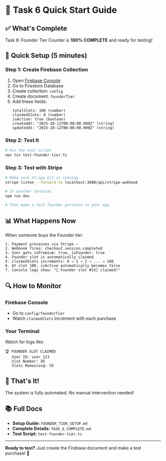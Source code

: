 # 🚀 Task 6 Quick Start Guide

## ✅ What's Complete

Task 6: Founder Tier Counter is **100% COMPLETE** and ready for testing!

## 🎯 Quick Setup (5 minutes)

### Step 1: Create Firebase Collection
1. Open [Firebase Console](https://console.firebase.google.com)
2. Go to Firestore Database
3. Create collection: `config`
4. Create document: `founderTier`
5. Add these fields:
   ```
   totalSlots: 100 (number)
   claimedSlots: 0 (number)
   isActive: true (boolean)
   createdAt: "2025-10-12T00:00:00.000Z" (string)
   updatedAt: "2025-10-12T00:00:00.000Z" (string)
   ```

### Step 2: Test It
```bash
# Run the test script
npx tsx test-founder-tier.ts
```

### Step 3: Test with Stripe
```bash
# Make sure Stripe CLI is running
stripe listen --forward-to localhost:3000/api/stripe-webhook

# In another terminal
npm run dev

# Then make a test founder purchase in your app
```

## 📊 What Happens Now

When someone buys the Founder tier:

```
1. Payment processes via Stripe ✓
2. Webhook fires: checkout.session.completed
3. User gets isPremium: true, isFounder: true
4. Founder slot is automatically claimed
5. claimedSlots increments: 0 → 1 → 2 → ... → 100
6. At slot 100, isActive automatically becomes false
7. Console logs show: "🎉 Founder slot #[X] claimed!"
```

## 🔍 How to Monitor

### Firebase Console
- Go to `config/founderTier`
- Watch `claimedSlots` increment with each purchase

### Your Terminal
Watch for logs like:
```
🏆 FOUNDER SLOT CLAIMED
   User ID: user_123
   Slot Number: 45
   Slots Remaining: 55
```

## 🎉 That's It!

The system is fully automated. No manual intervention needed!

## 📚 Full Docs
- **Setup Guide:** `FOUNDER_TIER_SETUP.md`
- **Complete Details:** `TASK_6_COMPLETE.md`
- **Test Script:** `test-founder-tier.ts`

---

**Ready to test?** Just create the Firebase document and make a test purchase! 🚀

